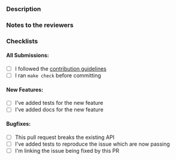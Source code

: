 <!-- You can erase any parts of this template not applicable to your Pull Request. -->

### Description

<!-- Describe the purpose of this PR, what's being adding and/or fixed -->

### Notes to the reviewers

<!-- In this section you can include notes directed to the reviewers, like explaining why some parts
of the PR were done in a specific way -->

### Checklists

#### All Submissions:

* [ ] I followed the [contribution guidelines](https://github.com/rust-nostr/nostr/blob/master/CONTRIBUTING.md)
* [ ] I ran `make check` before committing

#### New Features:

* [ ] I've added tests for the new feature
* [ ] I've added docs for the new feature

#### Bugfixes:

* [ ] This pull request breaks the existing API
* [ ] I've added tests to reproduce the issue which are now passing
* [ ] I'm linking the issue being fixed by this PR